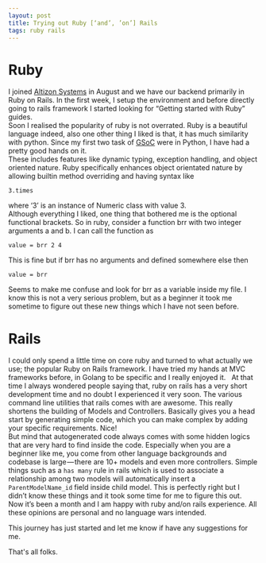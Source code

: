 ```yaml
---
layout: post
title: Trying out Ruby [‘and’, ’on’] Rails
tags: ruby rails
---
```


# Ruby
I joined [Altizon Systems](http://altizon.com) in August and we have our backend primarily in Ruby on Rails. In the first week, I setup the environment and before directly going to rails framework I started looking for “Getting started with Ruby” guides.      
Soon I realised the popularity of ruby is not overrated. Ruby is a beautiful language indeed, also one other thing I liked is that, it has much similarity with python. Since my first two task of [GSoC](http://sitaramshelke.me/gsoc16) were in Python, I have had a pretty good hands on it.         
These includes features like dynamic typing, exception handling, and object oriented nature. Ruby specifically enhances object orientated nature by allowing builtin method overriding and having syntax like 

    3.times

where ‘3’ is an instance of Numeric class with value 3.   
Although everything I liked, one thing that bothered me is the optional functional brackets.
So in ruby, consider a function brr with two integer arguments a and b. I can call the function as 

    value = brr 2 4       

This is fine but if brr has no arguments and defined somewhere else then     

    value = brr

Seems to make me confuse and look for brr as a variable inside my file. I know this is not a very serious problem, but as a beginner it took me sometime to figure out these new things which I have not seen before.     

# Rails
I could only spend a little time on core ruby and turned to what actually we use; the popular Ruby on Rails framework. I have tried my hands at MVC frameworks before, in Golang to be specific and I really enjoyed it.        
At that time I always wondered people saying that, ruby on rails has a very short development time and no doubt I experienced it very soon. The various command line utilities that rails comes with are awesome. This really shortens the building of Models and Controllers. Basically gives you a head start by generating simple code, which you can make complex by adding your specific requirements. Nice!      
But mind that autogenerated code always comes with some hidden logics that are very hard to find inside the code. Especially when you are a beginner like me, you come from other language backgrounds and codebase is large — there are 10+ models and even more controllers. Simple things such as a `has many` rule in rails which is used to associate a relationship among two models will automatically insert a `ParentModelName_id` field inside child model. This is perfectly right but I didn’t know these things and it took some time for me to figure this out.
 
Now it’s been a month and I am happy with ruby and/on rails experience. All these opinions are personal and no language wars intended. 

This journey has just started and let me know if have any suggestions for me.

That's all folks.
